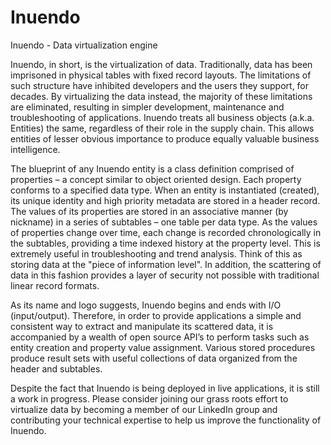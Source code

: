 # Inuendo
Inuendo - Data virtualization engine

Inuendo, in short, is the virtualization of data. Traditionally, data has been imprisoned in physical tables with fixed record layouts. The limitations of such structure have inhibited developers and the users they support, for decades. By virtualizing the data instead, the majority of these limitations are eliminated, resulting in simpler development, maintenance and troubleshooting of applications.  Inuendo treats all business objects (a.k.a. Entities) the same, regardless of their role in the supply chain. This allows entities of lesser obvious importance to produce equally valuable business intelligence.

The blueprint of any Inuendo entity is a class definition comprised of properties – a concept similar to object oriented design. Each property conforms to a specified data type. When an entity is instantiated (created), its unique identity and high priority metadata are stored in a header record.  The values of its properties are stored in an associative manner (by nickname) in a series of subtables –
one table per data type. As the values of properties change over time, each change is recorded chronologically in the subtables, providing a time indexed history at the property level. This is extremely useful in troubleshooting and trend analysis. Think of this as storing data at the "piece of information level".  In addition, the scattering of data in this fashion provides a layer of security not possible with traditional linear record formats.

As its name and logo suggests, Inuendo begins and ends with I/O (input/output). Therefore, in order to provide applications a simple and consistent way to extract and manipulate its scattered data, it is accompanied by a wealth of open source API’s to perform tasks such as entity creation and property value assignment. Various stored procedures produce result sets with useful collections of data
organized from the header and subtables.

Despite the fact that Inuendo is being deployed in live applications, it is still a work in progress. Please consider joining our grass roots effort to virtualize data by becoming a member of our LinkedIn group and contributing your technical expertise to help us improve the functionality of Inuendo. 
